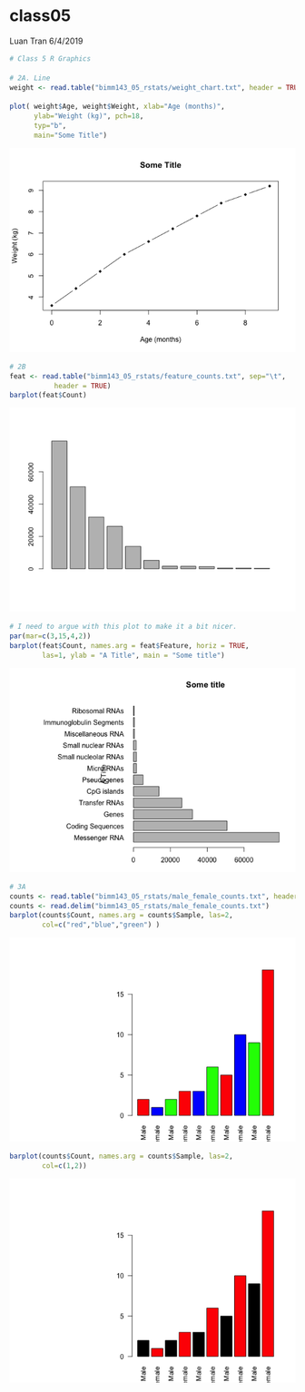 class05
================
Luan Tran
6/4/2019

``` r
# Class 5 R Graphics

# 2A. Line
weight <- read.table("bimm143_05_rstats/weight_chart.txt", header = TRUE)

plot( weight$Age, weight$Weight, xlab="Age (months)", 
      ylab="Weight (kg)", pch=18,
      typ="b",
      main="Some Title")
```

![](class05_files/figure-gfm/unnamed-chunk-1-1.png)<!-- -->

``` r
# 2B 
feat <- read.table("bimm143_05_rstats/feature_counts.txt", sep="\t", 
           header = TRUE)
barplot(feat$Count)
```

![](class05_files/figure-gfm/unnamed-chunk-1-2.png)<!-- -->

``` r
# I need to argue with this plot to make it a bit nicer.
par(mar=c(3,15,4,2))
barplot(feat$Count, names.arg = feat$Feature, horiz = TRUE,
        las=1, ylab = "A Title", main = "Some title")
```

![](class05_files/figure-gfm/unnamed-chunk-1-3.png)<!-- -->

``` r
# 3A
counts <- read.table("bimm143_05_rstats/male_female_counts.txt", header = TRUE, sep="\t")
counts <- read.delim("bimm143_05_rstats/male_female_counts.txt")
barplot(counts$Count, names.arg = counts$Sample, las=2,
        col=c("red","blue","green") )
```

![](class05_files/figure-gfm/unnamed-chunk-1-4.png)<!-- -->

``` r
barplot(counts$Count, names.arg = counts$Sample, las=2,
        col=c(1,2))
```

![](class05_files/figure-gfm/unnamed-chunk-1-5.png)<!-- -->
